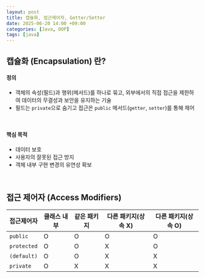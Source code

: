```yaml
---
layout: post
title: 캡슐화, 접근제어자, Getter/Setter
date: 2025-06-20 14:00 +09:00
categories: [Java, OOP]
tags: [java]
---
```


## 캡슐화 (Encapsulation) 란?

#### 정의

- 객체의 속성(필드)과 행위(메서드)를 하나로 묶고, 외부에서의 직접 접근을 제한하여 데이터의 무결성과 보안을 유지하는 기술
- 필드는 `private`으로 숨기고 접근은 `public` 메서드(`getter`, `setter`)를 통해 제어

<br>

#### 핵심 목적

- 데이터 보호
- 사용자의 잘못된 접근 방지
- 객체 내부 구현 변경의 유연성 확보

<br>

## 접근 제어자 (Access Modifiers)

| 접근제어자 | 클래스 내부 | 같은 패키지 | 다른 패키지(상속 X) | 다른 패키지(상속 O) |
|-|-|-|-|-|
| `public` | O | O | O | O |
| `protected` | O | O | X | O |
| `(default)` | O | O | X | X |
| `private` | O | X | X | X |

<br>


